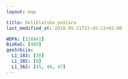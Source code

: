 ```yaml
---
layout: map

title: Deliblatska peščara
last_modified_at: 2018-05-21T22:45:12+02:00

WDPA: [328841]
BioRaS: [409]
geoSrbija:
  L1_183: [38]
  L1_302: [8]
  L1_362: [45, 46, 47]
---
```

